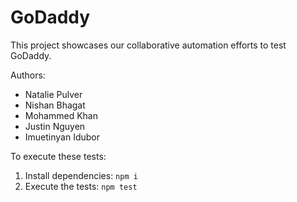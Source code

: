 # GoDaddy

This project showcases our collaborative automation efforts to test
GoDaddy.

Authors:

- Natalie Pulver
- Nishan Bhagat
- Mohammed Khan
- Justin Nguyen
- Imuetinyan Idubor

To execute these tests:

1. Install dependencies: `npm i`
1. Execute the tests: `npm test`
